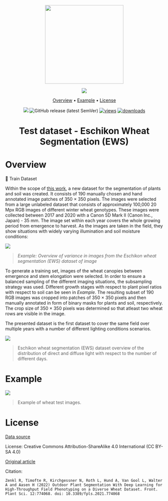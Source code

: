 <div align="center" markdown>

<img src="https://i.imgur.com/UdBujFN.png" width="250"/> <br>
  
<img src="https://github.com/supervisely-ecosystem/EWS-Dataset-test-data/assets/119248312/1fad02c3-f30c-4938-b9f5-141204967fe4"/> 

<p align="center">

  <a href="#overview">Overview</a> •
  <a href="#example">Example</a> •
  <a href="#license">License</a>
  
</p>

[![](https://img.shields.io/badge/slack-chat-green.svg?logo=slack)](https://supervise.ly/slack) 
![GitHub release (latest SemVer)](https://img.shields.io/github/v/release/supervisely-ecosystem/EWS-Dataset-test-data)
[![views](https://app.supervise.ly/img/badges/views/supervisely-ecosystem/EWS-Dataset-test-data.png)](https://supervise.ly)
[![downloads](https://app.supervise.ly/img/badges/downloads/supervisely-ecosystem/EWS-Dataset-test-data.png)](https://supervise.ly)

# Test dataset - Eschikon Wheat Segmentation (EWS) 

</div>

# Overview

💾 Train Dataset

Within the scope of [this work](https://www.frontiersin.org/articles/10.3389/fpls.2021.774068/full), a new dataset for the segmentation of plants and soil was created. It consists of 190 manually chosen and hand annotated image patches of 350 × 350 pixels. The images were selected from a large unlabeled dataset that consists of approximately 100,000 20 Mpx RGB images of different winter wheat genotypes. These images were collected between 2017 and 2020 with a Canon 5D Mark II (Canon Inc., Japan) - 35 mm. The image set within each year covers the whole growing period from emergence to harvest. As the images are taken in the field, they show situations with widely varying illumination and soil moisture conditions:

<img src="https://github.com/supervisely-ecosystem/EWS-Dataset-training-data/assets/119248312/18c1a8d3-765f-4661-9864-8058ab74a403"/>

> *Example: Overview of variance in images from the Eschikon wheat segmentation (EWS) dataset of image*

To generate a training set, images of the wheat canopies between emergence and stem elongation were selected. In order to ensure a balanced sampling of the different imaging situations, the subsampling strategy was used. Different growth stages with respect to plant pixel ratios with respect to soil can be seen in *Example*. The resulting subset of 190 RGB images was cropped into patches of 350 × 350 pixels and then manually annotated in form of binary masks for plants and soil, respectively. The crop size of 350 × 350 pixels was determined so that atleast two wheat rows are visible in the image. 

The presented dataset is the first dataset to cover the same field over multiple years with a number of different lighting conditions scenarios. 

<img src="https://github.com/supervisely-ecosystem/EWS-Dataset-training-data/assets/119248312/7e06e1d7-4140-42ac-96ed-f6d6395b9b5d"/>

>Eschikon wheat segmentation (EWS) dataset overview of the distribution of direct and diffuse light with respect to the number of different days.

# Example

<img src="https://github.com/supervisely-ecosystem/EWS-Dataset-test-data/assets/119248312/e8b036de-85fe-457b-8677-49076fcfe867"/>

> Example of wheat test images.

# License

[Data source](https://doi.org/10.3929/ethz-b-000512332)

License: Creative Commons Attribution-ShareAlike 4.0 International (CC BY-SA 4.0)

[Original article](https://www.frontiersin.org/articles/10.3389/fpls.2021.774068/full)

Citation:

```
Zenkl R, Timofte R, Kirchgessner N, Roth L, Hund A, Van Gool L, Walter A and Aasen H (2022) Outdoor Plant Segmentation With Deep Learning for High-Throughput Field Phenotyping on a Diverse Wheat Dataset. Front. Plant Sci. 12:774068. doi: 10.3389/fpls.2021.774068
```


